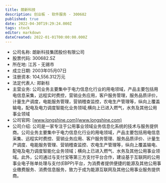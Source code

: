 ```yaml
---
title: 朗新科技
description: 创业板 - 软件服务 - 300682
published: true
date: 2022-04-30T19:29:24.000Z
tags: stock
editor: markdown
dateCreated: 2022-01-01T00:00:00.000Z
---
```


- 公司名称: 朗新科技集团股份有限公司
- 股票代码: 300682.SZ
- 所在地: 江苏 - 无锡市
- 成立日期: 2003年05月07日
- 注册资本: 104,556.312万元
- 法定代表人: 郑新标
- 主营业务: 公司业务主要集中于电力信息化行业的用电领域，产品主要包括用电信息采集，远程实时费控，营销业务应用，客户服务管理，服务品质评价，计量生产调度，电能服务管理，营销稽查监控，农电生产管理等，纵向上覆盖输电，配电及电力调度智能化业务领域;横向上已进入燃气，水务及其他公用事业领域
- 公司官网: [www.longshine.com](www.longshine.com)
- 公司介绍: 公司是一家专注于公用事业领域业务信息化系统的技术与服务提供商。公司业务主要集中于电力信息化行业的用电领域，产品主要包括用电信息采集、远程实时费控、营销业务应用、客户服务管理、服务品质评价、计量生产调度、电能服务管理、营销稽查监控、农电生产管理等，纵向上覆盖输电、配电及电力调度智能化业务领域；横向上已进入燃气、水务及其他公用事业领域。此外，公司通过与支付宝等第三方支付平台合作，建设基于互联网的公用事业电子账单处理与支付(EBPP)平台，为消费者提供便捷的能源及其他公用事业缴费服务、消费信息服务，致力于成为能源互联网及其他公用事业服务提供商。


